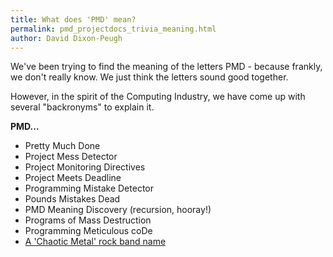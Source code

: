 ```yaml
---
title: What does 'PMD' mean?
permalink: pmd_projectdocs_trivia_meaning.html
author: David Dixon-Peugh
---
```


We've been trying to find the meaning of the letters PMD - because frankly, we don't
really know.  We just think the letters sound good together.

However, in the spirit of the Computing Industry, we have come up with several "backronyms" to explain it.

**PMD...**

*   Pretty Much Done
*   Project Mess Detector
*   Project Monitoring Directives
*   Project Meets Deadline
*   Programming Mistake Detector
*   Pounds Mistakes Dead
*   PMD Meaning Discovery (recursion, hooray!)
*   Programs of Mass Destruction
*   Programming Meticulous coDe
*   [A 'Chaotic Metal' rock band name](http://www.myspace.com/prettymarydies)
